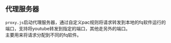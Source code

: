 ## 代理服务器

`proxy.js`启动代理服务器，通过自定义pac规则将请求转发到本地的fq软件运行的端口，支持将youtube转发到指定的端口，其他走另外的端口。  
主要用来将请求分配到不同的fq软件。